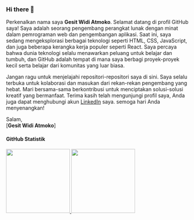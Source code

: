 ### Hi there 👋

Perkenalkan nama saya **Gesit Widi Atmoko**.
Selamat datang di profil GitHub saya! Saya adalah seorang pengembang perangkat lunak dengan minat dalam pemrograman web dan pengembangan aplikasi. Saat ini, saya sedang mengeksplorasi berbagai teknologi seperti HTML, CSS, JavaScript, dan juga beberapa kerangka kerja populer seperti React. Saya percaya bahwa dunia teknologi selalu menawarkan peluang untuk belajar dan tumbuh, dan GitHub adalah tempat di mana saya berbagi proyek-proyek kecil serta belajar dari komunitas yang luar biasa.

Jangan ragu untuk menjelajahi repositori-repositori saya di sini. Saya selalu terbuka untuk kolaborasi dan masukan dari rekan-rekan pengembang yang hebat. Mari bersama-sama berkontribusi untuk menciptakan solusi-solusi kreatif yang bermanfaat. Terima kasih telah mengunjungi profil saya, Anda juga dapat menghubungi akun [LinkedIn](https://www.linkedin.com/in/gesit-widi-atmoko/) saya. semoga hari Anda menyenangkan!

Salam,<br>
[**Gesit Widi Atmoko**]



#### GitHub Statistik

<p align="left">
<a href="https://github.com/gesitwidyatsmo">
  <img height="175em" src="https://github-readme-stats-eight-theta.vercel.app/api?username=gesitwidyatsmo&show_icons=true&theme=algolia&include_all_commits=true&count_private=true"/>
  <img height="175em" src="https://github-readme-stats-eight-theta.vercel.app/api/top-langs/?username=gesitwidyatsmo&layout=compact&langs_count=8&theme=algolia"/>
</a>
</p>




<!--
**gesitwidyatsmo/gesitwidyatsmo** is a ✨ _special_ ✨ repository because its `README.md` (this file) appears on your GitHub profile.

Here are some ideas to get you started:

- 🔭 I’m currently working on ...
- 🌱 I’m currently learning ...
- 👯 I’m looking to collaborate on ...
- 🤔 I’m looking for help with ...
- 💬 Ask me about ...
- 📫 How to reach me: ...
- 😄 Pronouns: ...
- ⚡ Fun fact: ...
-->
